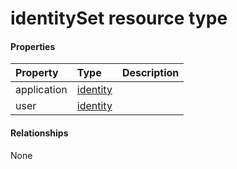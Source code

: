 # identitySet resource type



#### Properties
| Property	   | Type	|Description|
|:---------------|:--------|:----------|
|application|[identity](identity.md)||
|user|[identity](identity.md)||

#### Relationships
None

